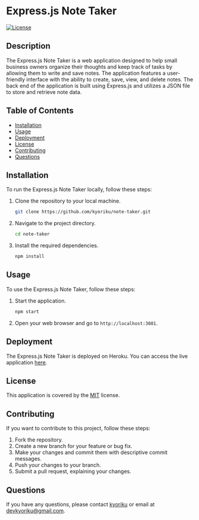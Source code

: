 # Express.js Note Taker

[![License](https://img.shields.io/badge/License-MIT-blue.svg)](https://opensource.org/licenses/MIT)

## Description
The Express.js Note Taker is a web application designed to help small business owners organize their thoughts and keep track of tasks by allowing them to write and save notes. The application features a user-friendly interface with the ability to create, save, view, and delete notes. The back end of the application is built using Express.js and utilizes a JSON file to store and retrieve note data.

## Table of Contents
- [Installation](#installation)
- [Usage](#usage)
- [Deployment](#deployment)
- [License](#license)
- [Contributing](#contributing)
- [Questions](#questions)

## Installation
To run the Express.js Note Taker locally, follow these steps:

1. Clone the repository to your local machine.
    ```bash
    git clone https://github.com/kyoriku/note-taker.git
    ```
2. Navigate to the project directory.
    ```bash
    cd note-taker
    ```
3. Install the required dependencies.
    ```bash
    npm install
    ```

## Usage
To use the Express.js Note Taker, follow these steps:

1. Start the application.
    ```bash
    npm start
    ```
2. Open your web browser and go to `http://localhost:3001`.

## Deployment
The Express.js Note Taker is deployed on Heroku. You can access the live application [here](https://murmuring-mesa-04318-2e971da9f7a1.herokuapp.com/).

## License
This application is covered by the [MIT](https://opensource.org/licenses/MIT) license.

## Contributing
If you want to contribute to this project, follow these steps:

1. Fork the repository.
2. Create a new branch for your feature or bug fix.
3. Make your changes and commit them with descriptive commit messages.
4. Push your changes to your branch.
5. Submit a pull request, explaining your changes.

## Questions
If you have any questions, please contact [kyoriku](https://github.com/kyoriku) or email at devkyoriku@gmail.com.